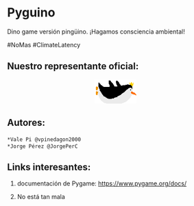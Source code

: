 # Pyguino

Dino game versión pingüino. ¡Hagamos consciencia ambiental!

#NoMas
#ClimateLatency

## Nuestro representante oficial:
<p align="center">
  <img src="/resources/lolly.png">
</p>

## Autores:
    *Vale Pi @vpinedagon2000
    *Jorge Pérez @JorgePerC
## Links interesantes:
  1. documentación de Pygame: https://www.pygame.org/docs/
  
  2. No está tan mala
  
  
